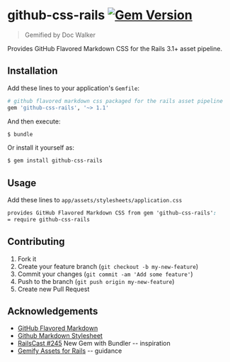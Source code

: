 # github-css-rails [![Gem Version](https://badge.fury.io/rb/github-css-rails.png)](http://badge.fury.io/rb/github-css-rails)

> Gemified by Doc Walker

Provides GitHub Flavored Markdown CSS for the Rails 3.1+ asset pipeline.

## Installation

Add these lines to your application's `Gemfile`:

```rb
# github flavored markdown css packaged for the rails asset pipeline
gem 'github-css-rails', '~> 1.1'
```

And then execute:

```sh
$ bundle
```

Or install it yourself as:

```sh
$ gem install github-css-rails
```

## Usage

Add these lines to `app/assets/stylesheets/application.css`

```css
provides GitHub Flavored Markdown CSS from gem 'github-css-rails':
= require github-css-rails
```

## Contributing

1. Fork it
2. Create your feature branch (`git checkout -b my-new-feature`)
3. Commit your changes (`git commit -am 'Add some feature'`)
4. Push to the branch (`git push origin my-new-feature`)
5. Create new Pull Request

## Acknowledgements

- [GitHub Flavored Markdown](https://help.github.com/articles/github-flavored-markdown)
- [Github Markdown Stylesheet](https://gist.github.com/tuzz/3331384)
- [RailsCast #245](http://railscasts.com/episodes/245-new-gem-with-bundler) New Gem with Bundler -- inspiration
- [Gemify Assets for Rails](http://prioritized.net/blog/gemify-assets-for-rails/) -- guidance
